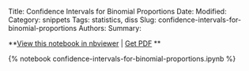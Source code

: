 Title: Confidence Intervals for Binomial Proportions
Date:
Modified:
Category: snippets
Tags: statistics, diss
Slug: confidence-intervals-for-binomial-proportions
Authors:
Summary:

**[View this notebook in
nbviewer](nbviewer>confidence-intervals-for-binomial-proportions.ipynb) | [Get
PDF](pdf>confidence-intervals-for-binomial-proportions.pdf) **

{% notebook confidence-intervals-for-binomial-proportions.ipynb %}
